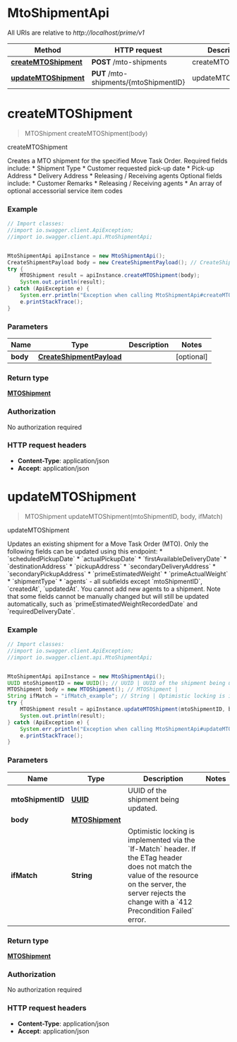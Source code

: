 # MtoShipmentApi

All URIs are relative to *http://localhost/prime/v1*

Method | HTTP request | Description
------------- | ------------- | -------------
[**createMTOShipment**](MtoShipmentApi.md#createMTOShipment) | **POST** /mto-shipments | createMTOShipment
[**updateMTOShipment**](MtoShipmentApi.md#updateMTOShipment) | **PUT** /mto-shipments/{mtoShipmentID} | updateMTOShipment


<a name="createMTOShipment"></a>
# **createMTOShipment**
> MTOShipment createMTOShipment(body)

createMTOShipment

Creates a MTO shipment for the specified Move Task Order. Required fields include: * Shipment Type * Customer requested pick-up date * Pick-up Address * Delivery Address * Releasing / Receiving agents  Optional fields include: * Customer Remarks * Releasing / Receiving agents * An array of optional accessorial service item codes 

### Example
```java
// Import classes:
//import io.swagger.client.ApiException;
//import io.swagger.client.api.MtoShipmentApi;


MtoShipmentApi apiInstance = new MtoShipmentApi();
CreateShipmentPayload body = new CreateShipmentPayload(); // CreateShipmentPayload | 
try {
    MTOShipment result = apiInstance.createMTOShipment(body);
    System.out.println(result);
} catch (ApiException e) {
    System.err.println("Exception when calling MtoShipmentApi#createMTOShipment");
    e.printStackTrace();
}
```

### Parameters

Name | Type | Description  | Notes
------------- | ------------- | ------------- | -------------
 **body** | [**CreateShipmentPayload**](CreateShipmentPayload.md)|  | [optional]

### Return type

[**MTOShipment**](MTOShipment.md)

### Authorization

No authorization required

### HTTP request headers

 - **Content-Type**: application/json
 - **Accept**: application/json

<a name="updateMTOShipment"></a>
# **updateMTOShipment**
> MTOShipment updateMTOShipment(mtoShipmentID, body, ifMatch)

updateMTOShipment

Updates an existing shipment for a Move Task Order (MTO). Only the following fields can be updated using this endpoint:  * &#x60;scheduledPickupDate&#x60; * &#x60;actualPickupDate&#x60; * &#x60;firstAvailableDeliveryDate&#x60; * &#x60;destinationAddress&#x60; * &#x60;pickupAddress&#x60; * &#x60;secondaryDeliveryAddress&#x60; * &#x60;secondaryPickupAddress&#x60; * &#x60;primeEstimatedWeight&#x60; * &#x60;primeActualWeight&#x60; * &#x60;shipmentType&#x60; * &#x60;agents&#x60; - all subfields except &#x60;mtoShipmentID&#x60;, &#x60;createdAt&#x60;, &#x60;updatedAt&#x60;. You cannot add new agents to a shipment.  Note that some fields cannot be manually changed but will still be updated automatically, such as &#x60;primeEstimatedWeightRecordedDate&#x60; and &#x60;requiredDeliveryDate&#x60;. 

### Example
```java
// Import classes:
//import io.swagger.client.ApiException;
//import io.swagger.client.api.MtoShipmentApi;


MtoShipmentApi apiInstance = new MtoShipmentApi();
UUID mtoShipmentID = new UUID(); // UUID | UUID of the shipment being updated.
MTOShipment body = new MTOShipment(); // MTOShipment | 
String ifMatch = "ifMatch_example"; // String | Optimistic locking is implemented via the `If-Match` header. If the ETag header does not match the value of the resource on the server, the server rejects the change with a `412 Precondition Failed` error. 
try {
    MTOShipment result = apiInstance.updateMTOShipment(mtoShipmentID, body, ifMatch);
    System.out.println(result);
} catch (ApiException e) {
    System.err.println("Exception when calling MtoShipmentApi#updateMTOShipment");
    e.printStackTrace();
}
```

### Parameters

Name | Type | Description  | Notes
------------- | ------------- | ------------- | -------------
 **mtoShipmentID** | [**UUID**](.md)| UUID of the shipment being updated. |
 **body** | [**MTOShipment**](MTOShipment.md)|  |
 **ifMatch** | **String**| Optimistic locking is implemented via the &#x60;If-Match&#x60; header. If the ETag header does not match the value of the resource on the server, the server rejects the change with a &#x60;412 Precondition Failed&#x60; error.  |

### Return type

[**MTOShipment**](MTOShipment.md)

### Authorization

No authorization required

### HTTP request headers

 - **Content-Type**: application/json
 - **Accept**: application/json

